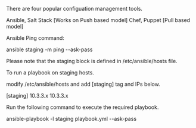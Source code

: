 There are four popular configuation management tools.

Ansible, Salt Stack [Works on Push based model]
Chef, Puppet [Pull based model]


Ansible Ping command:

ansible staging -m ping --ask-pass

Please note that the staging block is defined in /etc/ansible/hosts file.

To run a playbook on staging hosts.

modify /etc/ansible/hosts and add [staging] tag and IPs below.

[staging]
10.3.3.x
10.3.3.x

Run the following command to execute the required playbook.

ansible-playbook -l staging playbook.yml --ask-pass


